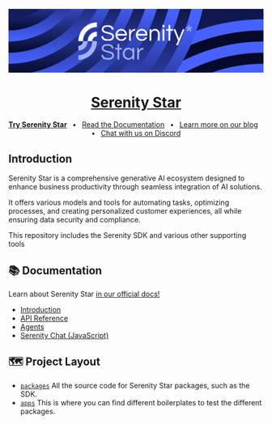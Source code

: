 <p align="center">
  <a href="https://serenitystar.ai/">
    <img alt="serenity star" src="./.github/resources/serenity-star-banner.png">
    <h1 align="center">Serenity Star</h1>
  </a>
</p>

<p align="center">
  <a aria-label="try Serenity Star" href="https://hub.serenitystar.ai/Identity/Account/Register"><b>Try Serenity Star</b></a>
&ensp;•&ensp;
  <a aria-label="Serenity documentation" href="https://docs.serenitystar.ai">Read the Documentation</a>
&ensp;•&ensp;
  <a aria-label="Serenity blog" href="https://docs.serenitystar.ai/blog">Learn more on our blog</a>
&ensp;•&ensp;
  <a aria-label="Serenity Discord channel" href="https://discord.gg/SrT3xP7tS8">Chat with us on Discord</a>
</p>

## Introduction

Serenity Star is a comprehensive generative AI ecosystem designed to enhance business productivity through seamless integration of AI solutions. 

It offers various models and tools for automating tasks, optimizing processes, and creating personalized customer experiences, all while ensuring data security and compliance.

This repository includes the Serenity SDK and various other supporting tools

## 📚 Documentation

<p>Learn about Serenity Star <a aria-label="serenity star documentation" href="https://docs.serenitystar.ai">in our official docs!</a></p>

- [Introduction](https://docs.serenitystar.ai/docs/getting-started/introduction)
- [API Reference](https://docs.serenitystar.ai/docs/api/aihub/serenity-star-api-docs)
- [Agents](https://docs.serenitystar.ai/docs/serenity-aihub/agents)
- [Serenity Chat (JavaScript)](https://docs.serenitystar.ai/docs/client-library-reference/javascript-serenity-chat)

## 🗺 Project Layout

- [`packages`](/packages) All the source code for Serenity Star packages, such as the SDK.
- [`apps`](/apps) This is where you can find different boilerplates to test the different packages.
